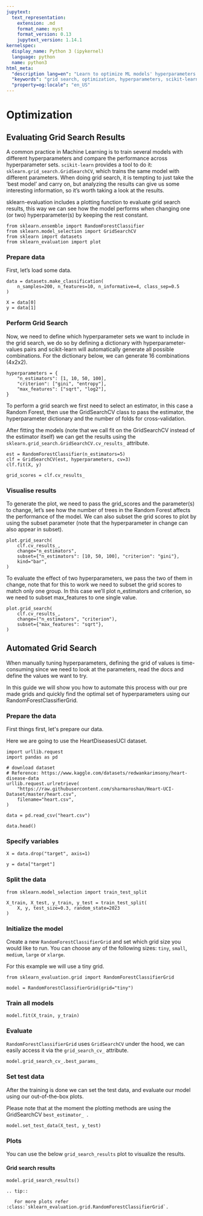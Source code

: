 ```yaml
---
jupytext:
  text_representation:
    extension: .md
    format_name: myst
    format_version: 0.13
    jupytext_version: 1.14.1
kernelspec:
  display_name: Python 3 (ipykernel)
  language: python
  name: python3
html_meta:
  "description lang=en": "Learn to optimize ML models' hyperparameters using grid search techniques. Automate, visualize and evaluate different hyperparameter combinations. Uses scikit-learn and RandomForestClassifier."
  "keywords": "grid search, optimization, hyperparameters, scikit-learn, RandomForestClassifier, visualization, automation, performance evaluation, machine learning"
  "property=og:locale": "en_US"
---
```


# Optimization

## Evaluating Grid Search Results

A common practice in Machine Learning is to train several models with different hyperparameters and compare the performance across hyperparameter sets.
`scikit-learn` provides a tool to do it: `sklearn.grid_search.GridSearchCV`, which trains the same model with different parameters. 
When doing grid search, it is tempting to just take the ‘best model’ and carry on, but analyzing the results can give us some interesting information, so it’s worth taking a look at the results.

sklearn-evaluation includes a plotting function to evaluate grid search results, this way we can see how the model performs when changing one (or two) hyperparameter(s) by keeping the rest constant.

```{code-cell} ipython3
from sklearn.ensemble import RandomForestClassifier
from sklearn.model_selection import GridSearchCV
from sklearn import datasets
from sklearn_evaluation import plot
```

### Prepare data

First, let’s load some data.

```{code-cell} ipython3
data = datasets.make_classification(
    n_samples=200, n_features=10, n_informative=4, class_sep=0.5
)

X = data[0]
y = data[1]
```

### Perform Grid Search

Now, we need to define which hyperparameter sets we want to include in the grid search, we do so by defining a dictionary with hyperparameter-values pairs and scikit-learn will automatically generate all possible combinations. For the dictionary below, we can generate 16 combinations (4x2x2).

```{code-cell} ipython3
hyperparameters = {
    "n_estimators": [1, 10, 50, 100],
    "criterion": ["gini", "entropy"],
    "max_features": ["sqrt", "log2"],
}
```

To perform a grid search we first need to select an estimator, in this case a Random Forest, then use the GridSearchCV class to pass the estimator, the hyperparameter dictionary and the number of folds for cross-validation.

After fitting the models (note that we call fit on the GridSearchCV instead of the estimator itself) we can get the results using the `sklearn.grid_search.GridSearchCV.cv_results_` attribute.

```{code-cell} ipython3
est = RandomForestClassifier(n_estimators=5)
clf = GridSearchCV(est, hyperparameters, cv=3)
clf.fit(X, y)

grid_scores = clf.cv_results_
```

### Visualise results

To generate the plot, we need to pass the grid_scores and the parameter(s) to change, let’s see how the number of trees in the Random Forest affects the performance of the model. We can also subset the grid scores to plot by using the subset parameter (note that the hyperparameter in change can also appear in subset).

```{code-cell} ipython3
plot.grid_search(
    clf.cv_results_,
    change="n_estimators",
    subset={"n_estimators": [10, 50, 100], "criterion": "gini"},
    kind="bar",
)
```

To evaluate the effect of two hyperparameters, we pass the two of them in change, note that for this to work we need to subset the grid scores to match only one group. In this case we’ll plot n_estimators and criterion, so we need to subset max_features to one single value.

```{code-cell} ipython3
plot.grid_search(
    clf.cv_results_,
    change=("n_estimators", "criterion"),
    subset={"max_features": "sqrt"},
)
```

## Automated Grid Search

When manually tuning hyperparameters, defining the grid of values is time-consuming since we need to look at the parameters, read the docs and define the values we want to try. 

In this guide we will show you how to automate this process with our pre made grids and quickly find the optimal set of hyperparameters using our RandomForestClassifierGrid.

### Prepare the data

First things first, let's prepare our data.

Here we are going to use the HeartDiseasesUCI dataset.

```{code-cell} ipython3
import urllib.request
import pandas as pd

# download dataset
# Reference: https://www.kaggle.com/datasets/redwankarimsony/heart-disease-data
urllib.request.urlretrieve(
    "https://raw.githubusercontent.com/sharmaroshan/Heart-UCI-Dataset/master/heart.csv",
    filename="heart.csv",
)

data = pd.read_csv("heart.csv")

data.head()
```

### Specify variables

```{code-cell} ipython3
X = data.drop("target", axis=1)

y = data["target"]
```

### Split the data

```{code-cell} ipython3
from sklearn.model_selection import train_test_split

X_train, X_test, y_train, y_test = train_test_split(
    X, y, test_size=0.3, random_state=2023
)
```

### Initialize the model

Create a new `RandomForestClassifierGrid` and set which grid size you would like to run. 
You can choose any of the following sizes: `tiny`, `small`, `medium`, `large` or `xlarge`.

For this example we will use a tiny grid.

```{code-cell} ipython3
from sklearn_evaluation.grid import RandomForestClassifierGrid

model = RandomForestClassifierGrid(grid="tiny")
```

### Train all models

```{code-cell} ipython3
model.fit(X_train, y_train)
```

### Evaluate

`RandomForestClassifierGrid` uses `GridSearchCV` under the hood, we can easily access it via the `grid_search_cv_` attribute.

```{code-cell} ipython3
model.grid_search_cv_.best_params_
```

### Set test data

After the training is done we can set the test data, and evaluate our model using our out-of-the-box plots.

Please note that at the moment the plotting methods are using the GridSearchCV `best_estimator_ `.

```{code-cell} ipython3
model.set_test_data(X_test, y_test)
```

### Plots

You can use the below `grid_search_results` plot to visualize the results.

#### Grid search results

```{code-cell} ipython3
model.grid_search_results()
```

```{eval-rst}
.. tip::
   
   For more plots refer :class:`sklearn_evaluation.grid.RandomForestClassifierGrid`.

```

